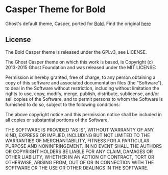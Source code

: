 Casper Theme for Bold
=====================

Ghost's default theme, Casper, ported for [Bold](http://bold-app.org). Find the
original [here](https://github.com/TryGhost/Casper)


License
-------

The Bold Casper theme is released under the GPLv3, see LICENSE.


The Ghost Casper theme on which this work is based, is
Copyright (c) 2013-2015 Ghost Foundation and was released under the
MIT LICENSE:

Permission is hereby granted, free of charge, to any person
obtaining a copy of this software and associated documentation
files (the "Software"), to deal in the Software without
restriction, including without limitation the rights to use,
copy, modify, merge, publish, distribute, sublicense, and/or sell
copies of the Software, and to permit persons to whom the
Software is furnished to do so, subject to the following
conditions:

The above copyright notice and this permission notice shall be
included in all copies or substantial portions of the Software.

THE SOFTWARE IS PROVIDED "AS IS", WITHOUT WARRANTY OF ANY KIND,
EXPRESS OR IMPLIED, INCLUDING BUT NOT LIMITED TO THE WARRANTIES
OF MERCHANTABILITY, FITNESS FOR A PARTICULAR PURPOSE AND
NONINFRINGEMENT. IN NO EVENT SHALL THE AUTHORS OR COPYRIGHT
HOLDERS BE LIABLE FOR ANY CLAIM, DAMAGES OR OTHER LIABILITY,
WHETHER IN AN ACTION OF CONTRACT, TORT OR OTHERWISE, ARISING
FROM, OUT OF OR IN CONNECTION WITH THE SOFTWARE OR THE USE OR
OTHER DEALINGS IN THE SOFTWARE.


